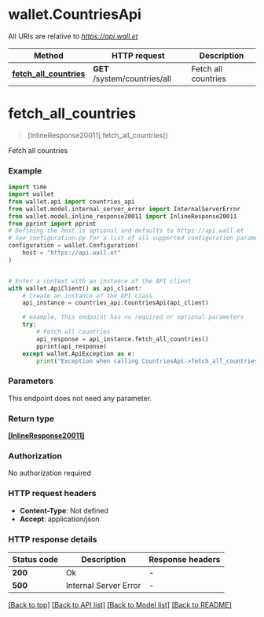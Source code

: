 # wallet.CountriesApi

All URIs are relative to *https://api.wall.et*

Method | HTTP request | Description
------------- | ------------- | -------------
[**fetch_all_countries**](CountriesApi.md#fetch_all_countries) | **GET** /system/countries/all | Fetch all countries


# **fetch_all_countries**
> [InlineResponse20011] fetch_all_countries()

Fetch all countries

### Example


```python
import time
import wallet
from wallet.api import countries_api
from wallet.model.internal_server_error import InternalServerError
from wallet.model.inline_response20011 import InlineResponse20011
from pprint import pprint
# Defining the host is optional and defaults to https://api.wall.et
# See configuration.py for a list of all supported configuration parameters.
configuration = wallet.Configuration(
    host = "https://api.wall.et"
)


# Enter a context with an instance of the API client
with wallet.ApiClient() as api_client:
    # Create an instance of the API class
    api_instance = countries_api.CountriesApi(api_client)

    # example, this endpoint has no required or optional parameters
    try:
        # Fetch all countries
        api_response = api_instance.fetch_all_countries()
        pprint(api_response)
    except wallet.ApiException as e:
        print("Exception when calling CountriesApi->fetch_all_countries: %s\n" % e)
```


### Parameters
This endpoint does not need any parameter.

### Return type

[**[InlineResponse20011]**](InlineResponse20011.md)

### Authorization

No authorization required

### HTTP request headers

 - **Content-Type**: Not defined
 - **Accept**: application/json


### HTTP response details

| Status code | Description | Response headers |
|-------------|-------------|------------------|
**200** | Ok |  -  |
**500** | Internal Server Error |  -  |

[[Back to top]](#) [[Back to API list]](../README.md#documentation-for-api-endpoints) [[Back to Model list]](../README.md#documentation-for-models) [[Back to README]](../README.md)

